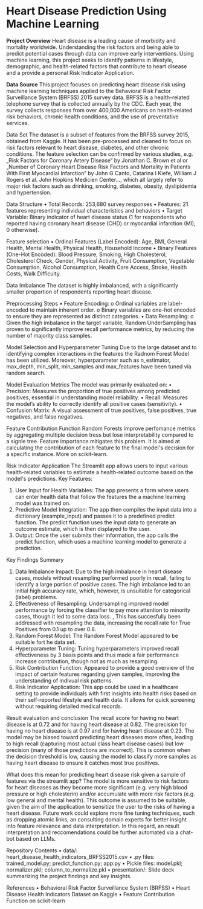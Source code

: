 # Heart Disease Prediction Using Machine Learning

**Project Overview**
Heart disease is a leading cause of morbidity and mortality worldwide. Understanding the risk factors and being able to predict potential cases through data can improve early interventions. Using machine learning, this project seeks to identify patterns in lifestyle, demographic, and health-related factors that contribute to heart disease and a provide a personal Risk Indicator Application.

**Data Source**
This project focuses on predicting heart disease risk using machine learning techniques applied to the Behavioral Risk Factor Surveillance System (BRFSS) 2015 survey data. BRFSS is a health-related telephone survey that is collected annually by the CDC. Each year, the survey collects responses from over 400,000 Americans on health-related risk behaviors, chronic health conditions, and the use of preventative services.

Data Set
The dataset is a subset of features from the BRFSS survey 2015, obtained from Kaggle. It has been pre-processed and cleaned to focus on risk factors relevant to heart disease, diabetes, and other chronic conditions. The feature selection can be confirmed by various studies, e.g. „Risk Factors for Coronary Artery Disease“ by Jonathan C. Brown et al or „Number of Coronary Heart Disease Risk Factors and Mortality in Patients With First Myocardial Infarction“ by John G Canto, Catarina I Kiefe, William J Rogers et al. John Hopkins Medicien Center…, which all largely refer to  major risk factors such as drinking, smoking, diabetes, obesity, dyslipidemia and hypertension.

Data Structure
•	Total Records: 253,680 survey responses
•	Features: 21 features representing individual characteristics and behaviors
•	Target Variable: Binary indicator of heart disease status (1 for respondents who reported having coronary heart disease (CHD) or myocardial infarction (MI), 0 otherwise). 

Feature selection
•	Ordinal Features (Label Encoded): Age, BMI, General Health, Mental Health, Physical Health, Household Income
•	Binary Features (One-Hot Encoded): Blood Pressure, Smoking, High Cholesterol, Cholesterol Check, Gender, Physical Activity, Fruit Consumption, Vegetable Consumption, Alcohol Consumption, Health Care Access, Stroke, Health Costs, Walk Difficulty.

Data Imbalance
The dataset is highly imbalanced, with a significantly smaller proportion of respondents reporting heart disease. 

Preprocessing Steps
•	Feature Encoding:
o	Ordinal variables are label-encoded to maintain inherent order.
o	Binary variables are one-hot encoded to ensure they are represented as distinct categories.
•	Data Resampling:
o	Given the high imbalance in the target variable, Random UnderSampling has proven to significantly improve recall performance metrics, by reducing the number of majority class samples.

Model Selection and Hyperparameter Tuning
Due to the large dataset and to identifying complex interactions in the features the Radnom Forest Model has been utilized.
Moreover, hyperparameter such as n_estimator, max_depth, min_split, min_samples and max_features have been tuned via random search.

Model Evaluation Metrics
The model was primarily evaluated on:
•	Precision: Measures the proportion of true positives among predicted positives, essential in understanding model reliability.
•	Recall: Measures the model’s ability to correctly identify all positive cases (sensitivity).
•	Confusion Matrix: A visual assessment of true positives, false positives, true negatives, and false negatives.

Feature Contribution Function
Random Forests improve perfomance metrics by aggregating multiple decision tress but lose interpretability compared to a signle tree. Feature importance mitigates this problem. It is aimed at calculating the contribution of each feature to the final model's decision for a specific instance. More on scikit-learn. 

Risk Indicator Application
The Streamlit app allows users to input various health-related variables to estimate a health-related outcome based on the model's predictions. 
Key Features:
1.	User Input for Health Variables: The app presents a form where users can enter health data that follow the features the a machine learning model was trained on.
2.	Predictive Model Integration: The app then compiles the input data into a dictionary (example_input) and passes it to a predefined predict function. The predict function uses the input data to generate an outcome estimate, which is then displayed to the user.
3.	Output: Once the user submits their information, the app calls the predict function, which uses a machine learning model to generate a prediction.

Key Findings Summary
1.	Data Imbalance Impact: Due to the high imbalance in heart disease cases, models without resampling performed poorly in recall, failing to identify a large portion of positive cases. The high imbalance led to an initial high accuracy rate, which, however, is unsuitable for categorical (label) problems.
2.	Effectiveness of Resampling: Undersampling improved model performance by forcing the classifier to pay more attention to minority cases, though it led to some data loss. , This has succesfully been addressed with resampling the data, increasing the recall rate for True Positives from 0.1 up to over 0.8.
3.	Random Forest Model: The Random Forest Model appeared to be suitable fort he data set.
4.	Hyperparameter Tuning: Tuning hyperparameters improved recall effectiveness by 3 basis points and thus made a fair performance increase contribution, though not as much as resampling.
5.	Risk Contribution Function: Appeared to provide a good overview of the impact of certain features regarding given samples, improving the understanding of indivual risk patterns.
6.	Risk Indicator Application: This app could be used in a healthcare setting to provide individuals with first insights into health risks based on their self-reported lifestyle and health data. It allows for quick screening without requiring detailed medical records.

Result evaluation and conclusion
The recall score for having no heart disease is at 0.72 and for having heart disease at 0.82. The precision for having no heart disease is at 0.97 and for having heart disease at 0.23. The model may be biased toward predicting heart diseases more often, leading to high recall (capturing most actual class heart disease cases) but low precision (many of those predictions are incorrect). This is common when the decision threshold is low, causing the model to classify more samples as having heart disease to ensure it catches most true positives.

What does this mean for predicting  heart disease risk given a sample of features via the streamlit app? The model is more sensitive to risk factors for heart diseases as they become more significant (e.g. very high blood pressure or high cholesterin) and/or accumulate with more risk factors (e.g. low general and mental health). This outcome is assumed to be suitable, given the aim of the application to sensitize the user to the risks of having a heart disease.
Future work could explore more fine tuning techniques, such as dropping atomic links, an consulting domain experts for better insight into feature relevance and data interpretation. In this regard, an result interpretation and reccomendations could be further automated via a chat-bot based on LLMs.

Repository Contents
•	data/: heart_disease_health_indicators_BRFSS2015.csv
•	.py files: trained_model.py; predict_function.py; app.py
•	Pickle files: model.pkl; normalizer.pkl; column_to_normalize.pkl
•	presentation/: Slide deck summarizing the project findings and key insights.

References
•	Behavioral Risk Factor Surveillance System (BRFSS)
•	Heart Disease Health Indicators Dataset on Kaggle
•	Feature Contribution Function on scikit-learn


